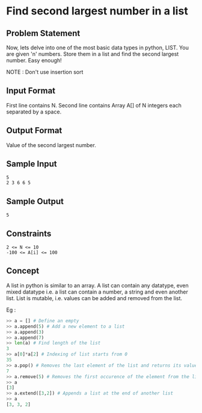 # Find second largest number in a list

## Problem Statement

Now, lets delve into one of the most basic data types in python, LIST. You are given 'n' numbers. Store them in a list and find the second largest number. Easy enough!

NOTE : Don't use insertion sort

## Input Format

First line contains N. Second line contains Array A[] of N integers each separated by a space.

## Output Format

Value of the second largest number.

## Sample Input
```
5
2 3 6 6 5
```
## Sample Output
```
5
```
## Constraints
```
2 <= N <= 10
-100 <= A[i] <= 100
```
## Concept

A list in python is similar to an array. A list can contain any datatype, even mixed datatype i.e. a list can contain a number, a string and even another list.
List is mutable, i.e. values can be added and removed from the list.

Eg :
```python
>> a = [] # Define an empty
>> a.append(5) # Add a new element to a list
>> a.append(3)
>> a.append(7)
>> len(a) # Find length of the list
3
>> a[0]*a[2] # Indexing of list starts from 0
35
>> a.pop() # Removes the last element of the list and returns its value
7
>> a.remove(5) # Removes the first occurence of the element from the list.
>> a
[3]
>> a.extend([3,2]) # Appends a list at the end of another list
>> a
[3, 3, 2]
```
